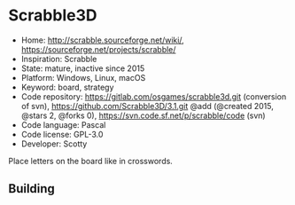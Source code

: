 # Scrabble3D

- Home: http://scrabble.sourceforge.net/wiki/, https://sourceforge.net/projects/scrabble/
- Inspiration: Scrabble
- State: mature, inactive since 2015
- Platform: Windows, Linux, macOS
- Keyword: board, strategy
- Code repository: https://gitlab.com/osgames/scrabble3d.git (conversion of svn), https://github.com/Scrabble3D/3.1.git @add (@created 2015, @stars 2, @forks 0), https://svn.code.sf.net/p/scrabble/code (svn)
- Code language: Pascal
- Code license: GPL-3.0
- Developer: Scotty

Place letters on the board like in crosswords.

## Building
